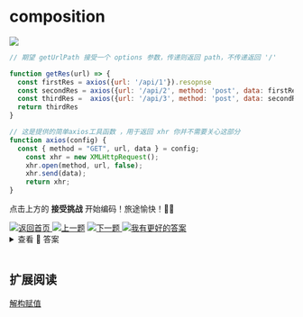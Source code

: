 # composition 

<a><img src='https://img.shields.io/badge/-%E5%BC%80%E5%A7%8B%E6%8C%91%E6%88%98-blue'/></a>

```js
// 期望 getUrlPath 接受一个 options 参数，传递则返回 path，不传递返回 '/'

function getRes(url) => {
  const firstRes = axios({url: '/api/1'}).resopnse
  const secondRes = axios({url: '/api/2', method: 'post', data: firstRes}).resopnse
  const thirdRes =  axios({url: '/api/3', method: 'post', data: secondRes}).response
  return thirdRes
}

// 这是提供的简单axios工具函数 ，用于返回 xhr 你并不需要关心这部分
function axios(config) {
  const { method = "GET", url, data } = config;
	const xhr = new XMLHttpRequest();
	xhr.open(method, url, false);
	xhr.send(data);
	return xhr;
} 
```

点击上方的 **接受挑战** 开始编码！旅途愉快！👍🏻

<a href='https://github.com/2462870727/show-your-code' target="_blank">
<img alt='返回首页' src='https://img.shields.io/badge/-%E8%BF%94%E5%9B%9E%E9%A6%96%E9%A1%B5-lightgrey' />
</a><a href='https://github.com/2462870727/show-your-code/blob/main/questions/06-function-default/README.md' target="_blank"><img alt='上一题' src='https://img.shields.io/badge/-%E2%AC%86%EF%B8%8F%E4%B8%8A%E4%B8%80%E9%A2%98-orange' /></a>
<a href='' target="_blank">
<img alt='下一题' src='https://img.shields.io/badge/-%E2%AC%87%EF%B8%8F%E4%B8%8B%E4%B8%80%E9%A2%98-success' />
</a><a href="https://github.com/2462870727/show-your-code/issues/new?title=07-Rename-var&labels=answer&template=issue.md" ><img src='https://img.shields.io/badge/-%E6%88%91%E6%9C%89%E6%9B%B4%E5%A5%BD%E7%9A%84%E8%A7%A3%E7%AD%94-blue' alt='我有更好的答案' /></a>

<br>
<details><summary>查看 👀 答案</summary>
<br>

```js
function getRes(url) => {
  const { resopnse: firstRes } = axios({url: '/api/1'})
  const { resopnse: secondRes } = axios({url: '/api/2', method: 'post', data: firstRes})
  const { response: thirdRes } =  axios({url: '/api/3', method: 'post', data: secondRes})
  return thirdRes
}
```

解构赋值在实际开发中也有着不少的运用。这里使用的是 **变量重命名**。有时候有直接解构，可能存在着重复声明同一个变量。解构后直接重命名，相当快速便捷。

<br>
</details>


<br>

## 扩展阅读

[解构赋值](https://developer.mozilla.org/zh-CN/docs/Web/JavaScript/Reference/Operators/Destructuring_assignment)